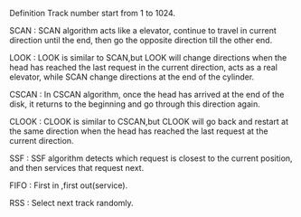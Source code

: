 Definition
Track number start from 1 to 1024.

SCAN :  SCAN algorithm acts like a elevator, continue to travel in current direction until the end, then go the opposite direction till the other end.

LOOK : LOOK is similar to SCAN,but LOOK will change directions when the head has reached the last request in the current direction, acts as a real elevator, while SCAN change directions at the end of the cylinder.

CSCAN :  In CSCAN algorithm, once the head has arrived at the end of the disk, it returns to the beginning and go through this direction again.

CLOOK :  CLOOK is similar to CSCAN,but CLOOK will go back and restart at the same direction when the head has reached the last request at the current
direction.

SSF : SSF algorithm detects which request is closest to the current position, and then services that request next.

FIFO : First in ,first out(service).

RSS : Select next track randomly.

